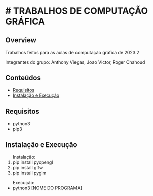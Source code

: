 <h1># TRABALHOS DE COMPUTAÇÃO GRÁFICA</h1>
 
<h2>Overview</h2>
<p>Trabalhos feitos para as aulas de computação gráfica de 2023.2<p>
<p>Integrantes do grupo: Anthony Viegas, Joao Victor, Roger Chahoud</p>
 
<h2>Conteúdos</h2>
  <ul>
    <li><a href="#requisitos">Requisitos</a></li>
    <li><a href="#instalacao-e-execucao">Instalação e Execução</a></li>
  </ul>
 
  <h2 id="requisitos">Requisitos</h2>
  <ul>
    <li>python3</li>
    <li>pip3</li>
  </ul>
 
  <h2 id="instalacao-e-execucao">Instalação e Execução</h2>
  <ol>
    <th>Instalação:</th>
    <br>
    <li>pip install pyopengl</li>
    <li>pip install glfw</li>
    <li>pip install pyglm</li>
  </ol>

  <ul>
    <th>Execução:</th>
    <li>python3 [NOME DO PROGRAMA]</li>
  </ul>
 
  
